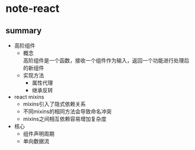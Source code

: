 # note-react

## summary

- 高阶组件
    - 概念   
    高阶组件是一个函数，接收一个组件作为输入，返回一个功能进行处理后的新组件  
    - 实现方法 
        - 属性代理
        - 继承反转
- react mixins 
    - mixins引入了隐式依赖关系
    - 不同mixins的相同方法会导致命名冲突
    - mixins之间相互依赖容易增加复杂度
- 核心
    - 组件声明周期
    - 单向数据流
